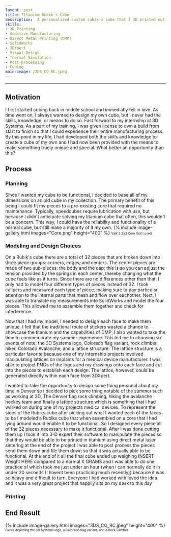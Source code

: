 ```yaml
---
layout: post
title: Titanium Rubik's Cube
description:  A personalized custom rubik's cube that I 3D printed out of titanium during my time spent with 3D Systems in Summer 2022
skills: 
- 3D Printing
- Additive Manufacturing
- Direct Metal Printing (DMP)
- SolidWorks
- 3DXpert
- Visual Design
- Thermal Simulation
- Post-processing
- Cubing
main-image: /3DS_CO_RC.jpeg
---
```

---
## Motivation
I first started cubing back in middle school and immediatly fell in love. As time went on, I always wanted to design my own cube, but I never had the skills, knowledge, or means to do so. Fast forward to my internship at 3D Systems. As a part of my training, I was given license to own a build from start to finish so that I could experience their entire manufacturing process. By this point in my life, I had developed both the skills and knowledge to create a cube of my own and I had now been provided with the means to make something truely unique and special. What better an opportunity than this? <!-- fix this sentence? --> 

## Process
### Planning
Since I wanted my cube to be functional, I decided to base all of my dimensions on an old cube in my collection. The primary benefit of this being I could fit my pieces to a pre-existing core that required no maintenance. Typically, speedcubes require lubrication with use, but because I didn't anticipate solving my titanium cube that often, this wouldn't be a concern. This way, I could have the reliability and functionality of a normal cube, but still make a majority of it my own. 
{% include image-gallery.html images="Core.png" height="400" %}
<span style="font-size: 10px"> Valk 3 3x3 Core that I used </span>

### Modeling and Design Choices
<!-- talk about modeling the pieces -->
On a Rubik's cube there are a total of 32 pieces that are broken down into three piece groups: corners, edges, and centers. The center pieces are made of two sub-pieces: the body and the cap; this is so you can adjust the tension provided by the springs in each center, thereby changing what the cube feels like as it turns. Since there are no differences other than that, I only had to model four different types of pieces instead of 32.<!-- i dont really like how that sounds but whatever for now--> I took calipers and measured each type of piece, making sure to pay particular attention to the internal parts that mesh and flow over eachother. Next, I was able to translate my measurements into SolidWorks and model the four pieces. This allowed me to assemble them together and check for interference.

<!-- talk about my reasons for each piece also can make a joke about actually having to model 26 pieces, which is better than 32 but not as great as 4 -->
Now that I had my model, I needed to design each face to make them unique. I felt that the traditional route of stickers wasted a chance to showcase the titanium and the capabilities of DMP; I also wanted to take the time to commemorate my summer experience. This led me to choosing six events of note: <!-- bleh what fix this --> the 3D Systems logo, Colorado flag variant, rock climber, hiker, Colorado Avalanche, and a lattice structure. The lattice structure is a particular favorite because one of my internship projects involved manipulating lattices on implants for a medical device manufacturer. I was able to project PNGs of the logos and my drawings onto each face and cut into the pieces to establish each design. The lattice, however, could be generated directly within each face from 3DXpert.
<!-- mention the usage of magics?? -->
I wanted to take the opportunity to design some thing personal about my time in Denver so I decided to pick some thing notable of the summer such as working at 3D, The Denver flag rock climbing, hiking the avalanche hockey team and finally a lattice structure which is something that I had worked on during one of my projects medical devices. To represent the sides of the Rubiks cube after picking out what I wanted each of the faces to be I modeled a Rubiks cube that when assembled on a core that I had lying around would enable it to be functional. So I designed every piece all of the  32 pieces necessary to make it functional. After I was done cutting them up I took it into 3-D expert their software to manipulate the pieces so that they would be able to be printed in titanium using direct metal laser sintering at the end of the project I was able to post process the pieces send them down and file them down so that it was actually able to be functional. At the end of it all the final cube ended up weighing INSERT  Weight HERE compared to a normal X GRAMS and I was able to do one practice of which took me just under an hour (when i can normally do it in under 30 seconds (I havent been practicing much recently)) because it was so heavy and difficult to turn. Everyone I had worked with loved the idea and it was a very great project that happily sits on my desk to this day

### Printing
<!-- can talk about 3dxpert build prep, how long it took, maybe include video of print, final build plate?, post processing -->

## End Result

{% include image-gallery.html images="3DS_CO_RC.jpeg" height="400" %}
<span style="font-size: 10px"> Faces depicting the 3D Systems logo, a Colorado flag variant, and a Rock Climber </span>
<!-- {% include image-gallery.html images="asdfasdfasdf.jpeg" height="400" %}
<span style="font-size: 10px"> Faces depicting the Colorado Avalanche, a hiker, and a lattice structure </span> -->







